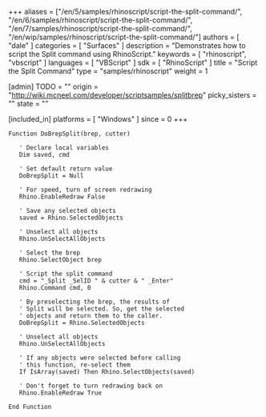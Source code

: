 +++
aliases = ["/en/5/samples/rhinoscript/script-the-split-command/", "/en/6/samples/rhinoscript/script-the-split-command/", "/en/7/samples/rhinoscript/script-the-split-command/", "/en/wip/samples/rhinoscript/script-the-split-command/"]
authors = [ "dale" ]
categories = [ "Surfaces" ]
description = "Demonstrates how to script the Split command using RhinoScript."
keywords = [ "rhinoscript", "vbscript" ]
languages = [ "VBScript" ]
sdk = [ "RhinoScript" ]
title = "Script the Split Command"
type = "samples/rhinoscript"
weight = 1

[admin]
TODO = ""
origin = "http://wiki.mcneel.com/developer/scriptsamples/splitbrep"
picky_sisters = ""
state = ""

[included_in]
platforms = [ "Windows" ]
since = 0
+++

```vbnet
Function DoBrepSplit(brep, cutter)

   ' Declare local variables
   Dim saved, cmd

   ' Set default return value  
   DoBrepSplit = Null

   ' For speed, turn of screen redrawing
   Rhino.EnableRedraw False

   ' Save any selected objects
   saved = Rhino.SelectedObjects

   ' Unselect all objects
   Rhino.UnSelectAllObjects

   ' Select the brep
   Rhino.SelectObject brep

   ' Script the split command
   cmd = "_Split _SelID " & cutter & " _Enter"
   Rhino.Command cmd, 0

   ' By preselecting the brep, the results of
   ' Split will be selected. So, get the selected
   ' objects and return them to the caller.
   DoBrepSplit = Rhino.SelectedObjects

   ' Unselect all objects
   Rhino.UnSelectAllObjects

   ' If any objects were selected before calling
   ' this function, re-select them
   If IsArray(saved) Then Rhino.SelectObjects(saved)

   ' Don't forget to turn redrawing back on
   Rhino.EnableRedraw True

End Function
```
